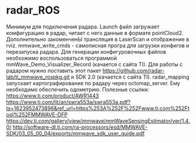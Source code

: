 # radar_ROS
Минимум для подключения радара.
Launch файл загружает комфигурацию в радар, читает с него данные в формате pointCloud2.
Дополнительно закоменченЫ трансляция в LaserScan и отображение в rviz.
mmwave_write_cmds - самописная програ для загрузки конфигов и перезапуска радара. 
Для генерации конфигуровочных файлов необхожимо воспользоваться программой mmWave_Demo_Visualizer_Record (качается с сайта TI).
Для работы с радаром нужно поставить этот пакет https://github.com/radar-lab/ti_mmwave_rospkg.git и SDK 2.0 (качается с сайта TI).
radar_mapping запускает картографирование по радару через octomap_server. Ему необходимо обеспечить одометрию.
Полезные ссылки:
https://www.ti.com/product/AWR1443
https://www.ti.com/lit/an/swra553a/swra553a.pdf?ts=1623952473896&ref_url=https%253A%252F%252Fwww.ti.com%252Ftool%252FMMWAVE-DFP
https://dev.ti.com/gallery/view/mmwave/mmWaveSensingEstimator/ver/1.4.0/
http://software-dl.ti.com/ra-processors/esd/MMWAVE-SDK/03_05_00_04/exports/mmwave_sdk_user_guide.pdf
